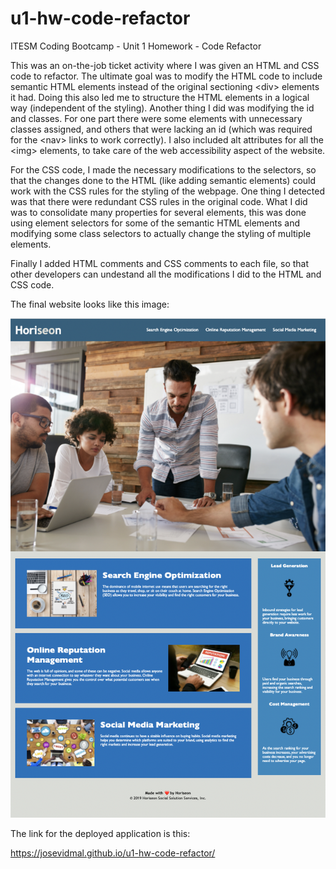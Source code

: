 # u1-hw-code-refactor
ITESM Coding Bootcamp - Unit 1 Homework - Code Refactor

This was an on-the-job ticket activity where I was given an HTML and CSS code to refactor. The ultimate goal was to modify the HTML code to include semantic HTML elements instead of the original sectioning &lt;div&gt; elements it had. Doing this also led me to structure the HTML elements in a logical way (independent of the styling). Another thing I did was modifying the id and classes. For one part there were some elements with unnecessary classes assigned, and others that were lacking an id (which was required for the &lt;nav&gt; links to work correctly). I also included alt attributes for all the &lt;img&gt; elements, to take care of the web accessibility aspect of the website. 

For the CSS code, I made the necessary modifications to the selectors, so that the changes done to the HTML (like adding semantic elements) could work with the CSS rules for the styling of the webpage. One thing I detected was that there were redundant CSS rules in the original code. What I did was to consolidate many properties for several elements, this was done using element selectors for some of the semantic HTML elements and modifying some class selectors to actually change the styling of multiple elements.

Finally I added HTML comments and CSS comments to each file, so that other developers can undestand all the modifications I did to the HTML and CSS code. 

The final website looks like this image:

![Horiseon-Digital Marketing Agency](./Develop/assets/horiseon-digital-marketing-agency.png)

The link for the deployed application is this:

https://josevidmal.github.io/u1-hw-code-refactor/